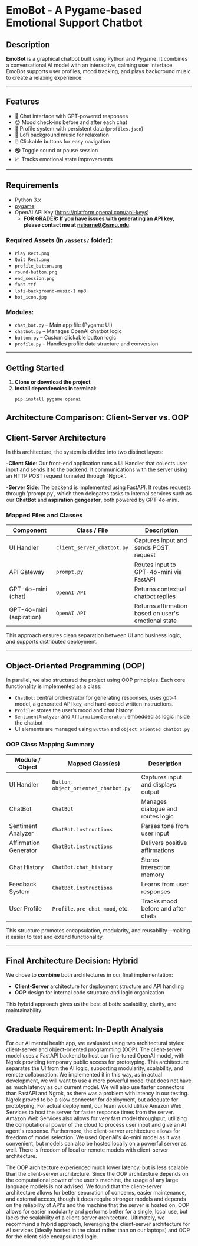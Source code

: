 # EmoBot - A Pygame-based Emotional Support Chatbot

## Description

**EmoBot** is a graphical chatbot built using Python and Pygame. It combines a conversational AI model with an interactive, calming user interface. EmoBot supports user profiles, mood tracking, and plays background music to create a relaxing experience.

---

## Features

- 💬 Chat interface with GPT-powered responses
- 😊 Mood check-ins before and after each chat
- 👤 Profile system with persistent data (`profiles.json`)
- 🎵 Lofi background music for relaxation
- 🖱️ Clickable buttons for easy navigation
- 🔇 Toggle sound or pause session
- 📈 Tracks emotional state improvements

---

## Requirements

- Python 3.x
- [pygame](https://www.pygame.org/)
- OpenAI API Key (https://platform.openai.com/api-keys)
  - **FOR GRADER: If you have issues with generating an API key, please contact me at nsbarnett@smu.edu.**

### Required Assets (in `/assets/` folder):
- `Play Rect.png`
- `Quit Rect.png`
- `profile_button.png`
- `round-button.png`
- `end_session.png`
- `font.ttf`
- `lofi-background-music-1.mp3`
- `bot_icon.jpg`

### Modules:
- `chat_bot.py` – Main app file (Pygame UI)
- `chatbot.py` – Manages OpenAI chatbot logic
- `button.py` – Custom clickable button logic
- `profile.py` – Handles profile data structure and conversion

---

## Getting Started

1. **Clone or download the project**
2. **Install dependencies in terminal**:
   ```bash
   pip install pygame openai

## Architecture Comparison: Client-Server vs. OOP
## Client-Server Architecture
In this architecture, the system is divided into two distinct layers:

-**Client Side**: Our front-end application runs a UI Handler that collects user input and sends it to the backend. It communications with the server using an HTTP POST request tunneled through 'Ngrok'.

-**Server Side**: The backend is implemented using FastAPI. It routes requests through 'prompt.py', which then delegates tasks to internal services such as our **ChatBot** and **aspiration gengeator**, both powered by GPT-4o-mini.

### Mapped Files and Classes
| Component            | Class / File                | Description                                                  |
|----------------------|-----------------------------|--------------------------------------------------------------|
| UI Handler           | `client_server_chatbot.py`  | Captures input and sends POST request                        |
| API Gateway          | `prompt.py`                 | Routes input to GPT-4o-mini via FastAPI                      |
| GPT-4o-mini (chat)   | `OpenAI API`                | Returns contextual chatbot replies                           |
| GPT-4o-mini (aspiration) | `OpenAI API`             | Returns affirmation based on user's emotional state          |

This approach ensures clean separation between UI and business logic, and supports distributed deployment.

---

## Object-Oriented Programming (OOP)

In parallel, we also structured the project using OOP principles. Each core functionality is implemented as a class:

- `ChatBot`: central orchestrator for generating responses, uses gpt-4 model, a generated API key, and hard-coded written instructions.
- `Profile`: stores the user’s mood and chat history
- `SentimentAnalyzer` and `AffirmationGenerator`: embedded as logic inside the chatbot
- UI elements are managed using `Button` and `object_oriented_chatbot.py`

### OOP Class Mapping Summary

| Module / Object         | Mapped Class(es)               | Description                                               |
|-------------------------|---------------------------------|-----------------------------------------------------------|
| UI Handler              | `Button`, `object_oriented_chatbot.py` | Captures input and displays output                   |
| ChatBot                 | `ChatBot`                       | Manages dialogue and routes logic                         |
| Sentiment Analyzer      | `ChatBot.instructions`          | Parses tone from user input                               |
| Affirmation Generator   | `ChatBot.instructions`          | Delivers positive affirmations                            |
| Chat History            | `ChatBot.chat_history`          | Stores interaction memory                                 |
| Feedback System         | `ChatBot.instructions`          | Learns from user responses                                |
| User Profile            | `Profile.pre_chat_mood`, etc.   | Tracks mood before and after chats                        |

This structure promotes encapsulation, modularity, and reusability—making it easier to test and extend functionality.

---

## Final Architecture Decision: Hybrid

We chose to **combine** both architectures in our final implementation:

- **Client-Server** architecture for deployment structure and API handling
- **OOP** design for internal code structure and logic organization

This hybrid approach gives us the best of both: scalability, clarity, and maintainability.

## Graduate Requirement: In-Depth Analysis

For our AI mental health app, we evaluated using two architectural styles: client-server and object-oriented programming (OOP). The client-server model uses a FastAPI backend to host our fine-tuned OpenAI model, with Ngrok providing temporary public access for prototyping. This architecture separates the UI from the AI logic, supporting modularity, scalability, and remote collaboration. We implemented it in this way, as in actual development, we will want to use a more powerful model that does not have as much latency as our current model. We will also use faster connectors than FastAPI and Ngrok, as there was a problem with latency in our testing. Ngrok proved to be a slow connector for deployment, but adequate for prototyping. For actual deployment, our team would utilize Amazon Web Services to host the server for faster response times from the server. Amazon Web Services also allows for very fast model throughput, utilizing the computational power of the cloud to process user input and give an AI agent's response. Furthermore, the client-server architecture allows for freedom of model selection. We used OpenAI's 4o-mini model as it was convenient, but models can also be hosted locally on a powerful server as well. There is freedom of local or remote models with client-server architecture.

The OOP architecture experienced much lower latency, but is less scalable than the client-server architecture. Since the OOP architecture depends on the computational power of the user's machine, the usage of any large language models is not advised. We found that the client-server architecture allows for better separation of concerns, easier maintenance, and external access, though it does require stronger models and depends on the reliability of API's and the machine that the server is hosted on. OOP allows for easier modularity and performs better for a single, local use, but lacks the scalability of a client-server architecture. Ultimately, we recommend a hybrid approach, leveraging the client-server architecture for AI services (ideally hosted in the cloud rather than on our laptops) and OOP for the client-side encapsulated logic. 
